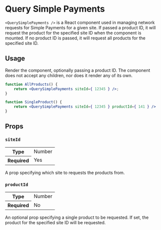Query Simple Payments
===========================

`<QuerySimplePayments />` is a React component used in managing network requests for Simple Payments for a given site.
If passed a product ID, it will request the product for the specified site ID when the component is mounted. If no
product ID is passed, it will request all products for the specified site ID.

## Usage

Render the component, optionally passing a product ID. The component does not accept any children, nor does it
render any of its own.

```jsx
function AllProducts() {
	return <QuerySimplePayments siteId={ 12345 } />;
}

function SingleProduct() {
	return <QuerySimplePayments siteId={ 12345 } productId={ 141 } />
}
```

## Props

### `siteId`

<table>
	<tr><th>Type</th><td>Number</td></tr>
	<tr><th>Required</th><td>Yes</td></tr>
</table>

A prop specifying which site to requests the products from.

### `productId`

<table>
	<tr><th>Type</th><td>Number</td></tr>
	<tr><th>Required</th><td>No</td></tr>
</table>

An optional prop specifying a single product to be requested. If set, the product for the specified site ID will
be requested.
